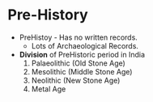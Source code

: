 # Pre-History

* PreHistoy - Has no written records.
    * Lots of Archaeological Records.
* **Division** of PreHistoric period in India
    1. Palaeolithic (Old Stone Age)
    2. Mesolithic (Middle Stone Age)
    3. Neolithic (New Stone Age)
    4. Metal Age